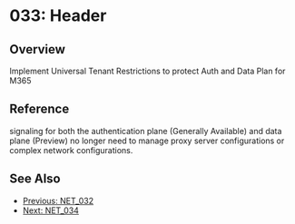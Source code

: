 ﻿# 033: Header
## Overview
Implement Universal Tenant Restrictions to protect Auth and Data Plan for M365

## Reference
signaling for both the authentication plane (Generally Available) and data plane (Preview)   no longer need to manage proxy server configurations or complex network configurations.

## See Also
- [Previous: NET_032](NET_032.md)
- [Next: NET_034](NET_034.md)
